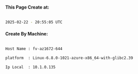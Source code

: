 
   
#### This Page Create at:

```bash

2025-02-22 - 20:55:05 UTC

```

#### Create By Machine:

```bash

Host Name : fv-az1672-644

platform  : Linux-6.8.0-1021-azure-x86_64-with-glibc2.39

Ip Local  : 10.1.0.135

```

